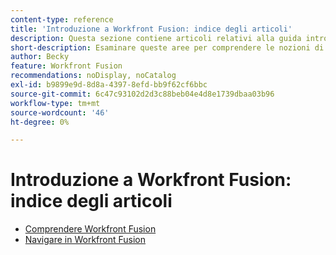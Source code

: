 ```yaml
---
content-type: reference
title: 'Introduzione a Workfront Fusion: indice degli articoli'
description: Questa sezione contiene articoli relativi alla guida introduttiva di Adobe Workfront Fusion.
short-description: Esaminare queste aree per comprendere le nozioni di base di Adobe Workfront Fusion.
author: Becky
feature: Workfront Fusion
recommendations: noDisplay, noCatalog
exl-id: b9899e9d-8d8a-4397-8efd-bb9f62cf6bbc
source-git-commit: 6c47c93102d2d3c88beb04e4d8e1739dbaa03b96
workflow-type: tm+mt
source-wordcount: '46'
ht-degree: 0%

---
```


# Introduzione a Workfront Fusion: indice degli articoli

* [Comprendere Workfront Fusion](/help/workfront-fusion/get-started-with-fusion/understand-fusion/understand-fusion-toc.md)
* [Navigare in Workfront Fusion](/help/workfront-fusion/get-started-with-fusion/navigate-fusion/navigate-fusion-toc.md)
